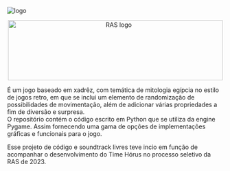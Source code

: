 ![logo](https://github.com/time-horus/wars-of-horus/assets/147745796/4404119e-623e-4400-a140-1dc09213f065)

<p align="center">
  <a href="https://sites.google.com/unesp.br/rasunespbauru/home">
    <img src="https://user-images.githubusercontent.com/50799373/88114032-6396b280-cb89-11ea-9de9-656eb9bc2d31.png" alt="RAS logo" width="500" height="140">
  </a>
</p>

É um jogo baseado em xadrêz, com temática de mitologia egípcia no estilo de jogos retro, em que se inclui um elemento de randomização de possibilidades de movimentação, além de adicionar várias propriedades a fim de diversão e surpresa.  
O repositório contém o código escrito em Python que se utiliza da engine Pygame. Assim fornecendo uma gama de opções de implementações gráficas e funcionais para o jogo.  

Esse projeto de código e soundtrack livres teve incio em função de acompanhar o desenvolvimento do Time Hórus no processo seletivo da RAS de 2023.
